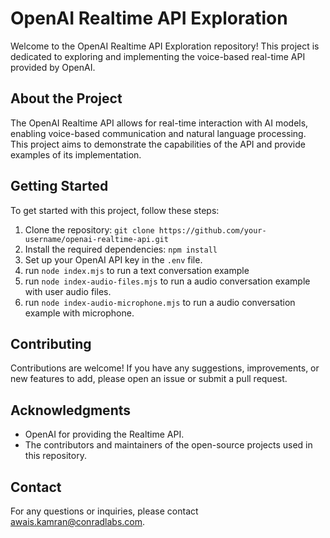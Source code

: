 # OpenAI Realtime API Exploration

Welcome to the OpenAI Realtime API Exploration repository! This project is dedicated to exploring and implementing the voice-based real-time API provided by OpenAI.

## About the Project

The OpenAI Realtime API allows for real-time interaction with AI models, enabling voice-based communication and natural language processing. This project aims to demonstrate the capabilities of the API and provide examples of its implementation.

## Getting Started

To get started with this project, follow these steps:

1. Clone the repository: `git clone https://github.com/your-username/openai-realtime-api.git`
2. Install the required dependencies: `npm install`
3. Set up your OpenAI API key in the `.env` file.
4. run `node index.mjs` to run a text conversation example
5. run `node index-audio-files.mjs` to run a audio conversation example with user audio files.
6. run `node index-audio-microphone.mjs` to run a audio conversation example with microphone.

## Contributing

Contributions are welcome! If you have any suggestions, improvements, or new features to add, please open an issue or submit a pull request.

## Acknowledgments

- OpenAI for providing the Realtime API.
- The contributors and maintainers of the open-source projects used in this repository.

## Contact

For any questions or inquiries, please contact [awais.kamran@conradlabs.com](mailto:awais.kamran@conradlabs.com).
